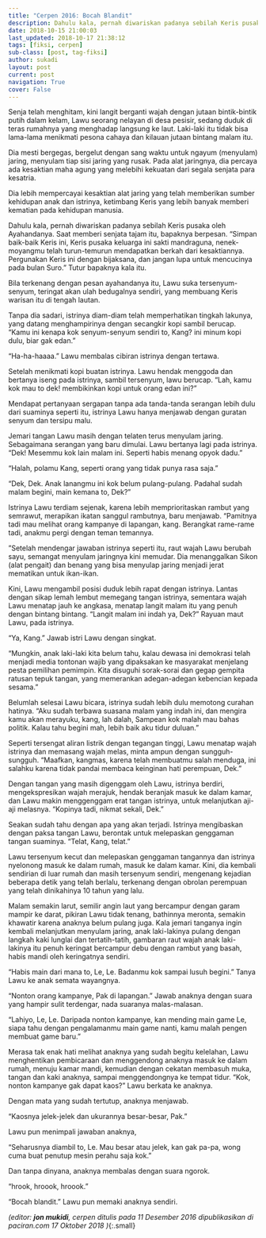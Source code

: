 ```yaml
---
title: "Cerpen 2016: Bocah Blandit"
description: Dahulu kala, pernah diwariskan padanya sebilah Keris pusaka oleh Ayahandanya
date: 2018-10-15 21:00:03
last_updated: 2018-10-17 21:38:12
tags: [fiksi, cerpen]
sub-class: [post, tag-fiksi]
author: sukadi
layout: post
current: post
navigation: True
cover: False
---
```


Senja telah menghitam, kini langit berganti wajah dengan jutaan bintik-bintik putih dalam kelam, Lawu seorang nelayan di desa pesisir, sedang duduk di teras rumahnya yang menghadap langsung ke laut. Laki-laki itu tidak bisa lama-lama menikmati pesona cahaya dan kilauan jutaan bintang malam itu.

Dia mesti bergegas, bergelut dengan sang waktu untuk ngayum (menyulam) jaring, menyulam tiap sisi jaring yang rusak. Pada alat jaringnya, dia percaya ada kesaktian maha agung yang melebihi kekuatan dari segala senjata para kesatria.

Dia lebih mempercayai kesaktian alat jaring yang telah memberikan sumber kehidupan anak dan istrinya, ketimbang Keris yang lebih banyak memberi kematian pada kehidupan manusia.

Dahulu kala, pernah diwariskan padanya sebilah Keris pusaka oleh Ayahandanya. Saat memberi senjata tajam itu, bapaknya berpesan.
“Simpan baik-baik Keris ini, Keris pusaka keluarga ini sakti mandraguna, nenek-moyangmu telah turun-temurun mendapatkan berkah dari kesaktiannya. Pergunakan Keris ini dengan bijaksana, dan jangan lupa untuk mencucinya pada bulan Suro.” Tutur bapaknya kala itu.

Bila terkenang dengan pesan ayahandanya itu, Lawu suka tersenyum-senyum, teringat akan ulah bedugalnya sendiri, yang membuang Keris warisan itu di tengah lautan.

Tanpa dia sadari, istrinya diam-diam telah memperhatikan tingkah lakunya, yang datang menghampirinya dengan secangkir kopi sambil berucap.
“Kamu ini kenapa kok senyum-senyum sendiri to, Kang? ini minum kopi dulu, biar gak edan.”

“Ha-ha-haaaa.” Lawu membalas cibiran istrinya dengan tertawa.

Setelah menikmati kopi buatan istrinya. Lawu hendak menggoda dan bertanya iseng pada istrinya,  sambil tersenyum, lawu berucap.
“Lah, kamu kok mau to dek! membikinkan kopi untuk orang edan ini?”

Mendapat pertanyaan sergapan tanpa ada tanda-tanda serangan lebih dulu dari suaminya seperti itu, istrinya Lawu hanya menjawab dengan guratan senyum dan tersipu malu.

Jemari tangan Lawu masih dengan telaten terus menyulam jaring. Sebagaimana serangan yang baru dimulai. Lawu bertanya lagi pada istrinya.
“Dek! Mesemmu kok lain malam ini. Seperti habis menang opyok dadu.”

“Halah, polamu Kang, seperti orang yang tidak punya rasa saja.”

“Dek, Dek. Anak lanangmu ini kok belum pulang-pulang. Padahal sudah malam begini, main kemana to, Dek?”

Istrinya Lawu terdiam sejenak, karena lebih memprioritaskan rambut yang semrawut, merapikan ikatan sanggul rambutnya, baru menjawab.
“Pamitnya tadi mau melihat orang kampanye di lapangan, kang. Berangkat rame-rame tadi, anakmu pergi dengan teman temannya.

”Setelah mendengar jawaban istrinya seperti itu, raut wajah Lawu berubah sayu, semangat menyulam jaringnya kini memudar. Dia menanggalkan Sikon (alat pengait) dan benang yang bisa menyulap jaring menjadi jerat mematikan untuk ikan-ikan.

Kini, Lawu mengambil posisi duduk lebih rapat dengan istrinya. Lantas dengan sikap lemah lembut memegang tangan istrinya, sementara wajah Lawu menatap jauh ke angkasa, menatap langit malam itu yang penuh dengan bintang bintang.
“Langit malam ini indah ya, Dek?” Rayuan maut Lawu, pada istrinya.

“Ya, Kang.” Jawab istri Lawu dengan singkat.

“Mungkin, anak laki-laki kita belum tahu, kalau dewasa ini demokrasi telah menjadi media tontonan wajib yang dipaksakan ke masyarakat menjelang pesta pemilihan pemimpin. Kita disuguhi sorak-sorai dan gegap gempita ratusan tepuk tangan, yang memerankan adegan-adegan kebencian kepada sesama.”

Belumlah selesai Lawu bicara, istrinya sudah lebih dulu memotong curahan hatinya.
“Aku sudah terbawa suasana malam yang indah ini, dan mengira kamu akan merayuku, kang, lah dalah, Sampean kok malah mau bahas politik. Kalau tahu begini mah, lebih baik aku tidur duluan.”

Seperti tersengat aliran listrik dengan tegangan tinggi, Lawu menatap wajah istrinya dan memasang wajah melas, minta ampun dengan sungguh-sungguh.
“Maafkan, kangmas, karena telah membuatmu salah menduga, ini salahku karena tidak pandai membaca keinginan hati perempuan, Dek.”

Dengan tangan yang masih digenggam oleh Lawu, istrinya berdiri, mengekspresikan wajah merajuk, hendak beranjak masuk ke dalam kamar, dan Lawu makin menggenggam erat tangan istrinya, untuk melanjutkan aji-aji melasnya.
“Kopinya tadi, nikmat sekali, Dek.”

Seakan sudah tahu dengan apa yang akan terjadi. Istrinya mengibaskan dengan paksa tangan Lawu, berontak untuk melepaskan genggaman tangan suaminya.
“Telat, Kang, telat.”

Lawu tersenyum kecut dan melepaskan genggaman tangannya dan istrinya nyelonong masuk ke dalam rumah, masuk ke dalam kamar. Kini, dia kembali sendirian di luar rumah dan masih tersenyum sendiri, mengenang kejadian beberapa detik yang telah berlalu, terkenang dengan obrolan perempuan yang telah dinikahinya 10 tahun yang lalu.

Malam semakin larut, semilir angin laut yang bercampur dengan garam mampir ke darat, pikiran Lawu tidak tenang, bathinnya meronta, semakin khawatir karena anaknya belum pulang juga. Kala jemari tanganya ingin kembali melanjutkan menyulam jaring, anak laki-lakinya pulang dengan langkah kaki lunglai dan tertatih-tatih, gambaran raut wajah anak laki-lakinya itu penuh keringat bercampur debu dengan rambut yang basah, habis mandi oleh keringatnya sendiri.

“Habis main dari mana to, Le, Le. Badanmu kok sampai lusuh begini.” Tanya Lawu ke anak semata wayangnya.

“Nonton orang kampanye, Pak di lapangan.” Jawab anaknya dengan suara yang hampir sulit terdengar, nada suaranya malas-malasan.

“Lahiyo, Le, Le. Daripada nonton kampanye, kan mending main game Le, siapa tahu dengan pengalamanmu main game nanti, kamu malah pengen membuat game baru.”

Merasa tak enak hati melihat anaknya yang sudah begitu kelelahan, Lawu menghentikan pembicaraan dan menggendong anaknya masuk ke dalam rumah, menuju kamar mandi, kemudian dengan cekatan membasuh muka, tangan dan kaki anaknya, sampai menggendongnya ke tempat tidur.
“Kok, nonton kampanye gak dapat kaos?” Lawu berkata ke anaknya.

Dengan mata yang sudah tertutup, anaknya menjawab.

“Kaosnya jelek-jelek dan ukurannya besar-besar, Pak.”

Lawu pun menimpali jawaban anaknya,

“Seharusnya diambil to, Le. Mau besar atau  jelek, kan gak pa-pa, wong cuma buat penutup mesin perahu saja kok.”

Dan tanpa dinyana, anaknya membalas dengan suara ngorok.

“hrook, hroook, hroook.”

“Bocah blandit.” Lawu pun memaki anaknya sendiri.

_(editor: **jon mukidi**, cerpen ditulis pada 11 Desember 2016 dipublikasikan di paciran.com 17 Oktober 2018 )_{:.small}
